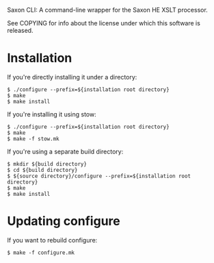 Saxon CLI: A command-line wrapper for the Saxon HE XSLT processor.

See COPYING for info about the license under which this software is released.

# Installation

If you're directly installing it under a directory:

```
$ ./configure --prefix=${installation root directory}
$ make
$ make install
```

If you're installing it using stow:

```
$ ./configure --prefix=${installation root directory}
$ make
$ make -f stow.mk
```

If you're using a separate build directory:

```
$ mkdir ${build directory}
$ cd ${build directory}
$ ${source directory}/configure --prefix=${installation root directory}
$ make
$ make install
```

# Updating configure

If you want to rebuild configure:

`$ make -f configure.mk`


